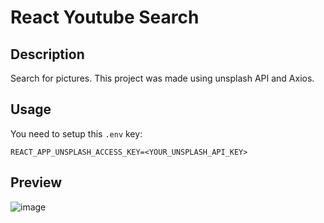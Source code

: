 # React Youtube Search

## Description
Search for pictures. This project was made using unsplash API and Axios.

## Usage

You need to setup this `.env` key:
```
REACT_APP_UNSPLASH_ACCESS_KEY=<YOUR_UNSPLASH_API_KEY>
```

## Preview

![image](https://user-images.githubusercontent.com/87252241/178165423-50eed9b4-24ec-4e79-984b-994493356947.png)
